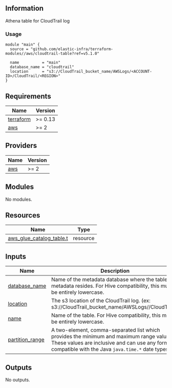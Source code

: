 <!-- BEGINNING OF PRE-COMMIT-TERRAFORM DOCS HOOK -->
## Information

Athena table for CloudTrail log

### Usage

```hcl
module "main" {
  source = "github.com/elastic-infra/terraform-modules//aws/cloudtrail-table?ref=v5.1.0"

  name          = "main"
  database_name = "cloudtrail"
  location      = "s3://CloudTrail_bucket_name/AWSLogs/<ACCOUNT-ID>/CloudTrail/<REGION>"
}
```

## Requirements

| Name | Version |
|------|---------|
| <a name="requirement_terraform"></a> [terraform](#requirement\_terraform) | >= 0.13 |
| <a name="requirement_aws"></a> [aws](#requirement\_aws) | >= 2 |

## Providers

| Name | Version |
|------|---------|
| <a name="provider_aws"></a> [aws](#provider\_aws) | >= 2 |

## Modules

No modules.

## Resources

| Name | Type |
|------|------|
| [aws_glue_catalog_table.t](https://registry.terraform.io/providers/hashicorp/aws/latest/docs/resources/glue_catalog_table) | resource |

## Inputs

| Name | Description | Type | Default | Required |
|------|-------------|------|---------|:--------:|
| <a name="input_database_name"></a> [database\_name](#input\_database\_name) | Name of the metadata database where the table metadata resides. For Hive compatibility, this must be entirely lowercase. | `string` | n/a | yes |
| <a name="input_location"></a> [location](#input\_location) | The s3 location of the CloudTrail log. (ex: s3://CloudTrail\_bucket\_name/AWSLogs/<ACCOUNT-ID>/CloudTrail/<REGION>) | `string` | n/a | yes |
| <a name="input_name"></a> [name](#input\_name) | Name of the table. For Hive compatibility, this must be entirely lowercase. | `string` | n/a | yes |
| <a name="input_partition_range"></a> [partition\_range](#input\_partition\_range) | A two-element, comma-separated list which provides the minimum and maximum range values. These values are inclusive and can use any format compatible with the Java `java.time.*` date types. | `string` | `"NOW-1MONTH,NOW"` | no |

## Outputs

No outputs.

<!-- END OF PRE-COMMIT-TERRAFORM DOCS HOOK -->
